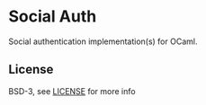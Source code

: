 # Social Auth

Social authentication implementation(s) for OCaml.

## License

BSD-3, see [LICENSE](./LICENSE) for more info
